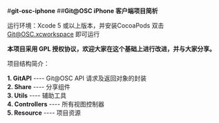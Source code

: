 #**git-osc-iphone**
##**Git@OSC iPhone 客户端项目简析**


运行环境：Xcode 5 或以上版本，并安装CocoaPods
双击 Git@OSC.xcworkspace 即可运行

**本项目采用 GPL 授权协议，欢迎大家在这个基础上进行改进，并与大家分享。**

项目结构简介：<br/>

**1. GitAPI** ---- Git@OSC API 请求及返回对象的封装<br/>
**2. Share**  ---- 分享组件<br/>
**3. Utils**  ---- 辅助工具<br/>
**4. Controllers** ---- 所有视图控制器</br>
**5. Resource** ---- 项目资源</br>



